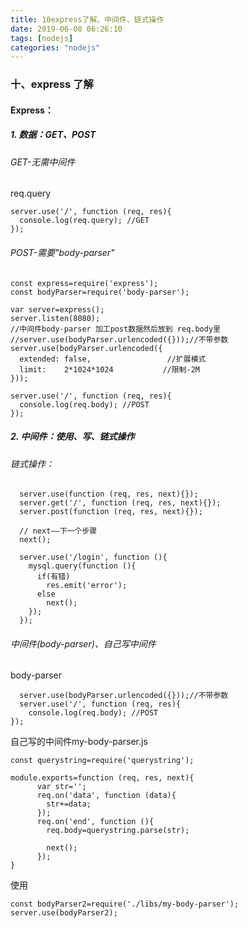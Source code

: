 ```yaml
---
title: 10express了解、中间件、链式操作
date: 2019-06-08 06:26:10
tags: [nodejs]
categories: "nodejs"
---
```

### 十、express 了解
#### Express：
##### 1. 数据：GET、POST
###### GET-无需中间件
req.query
```
server.use('/', function (req, res){
  console.log(req.query); //GET
});
```
###### POST-需要"body-parser"
```
const express=require('express');
const bodyParser=require('body-parser');

var server=express();
server.listen(8080);
//中间件body-parser 加工post数据然后放到 req.body里
//server.use(bodyParser.urlencoded({}));//不带参数
server.use(bodyParser.urlencoded({
  extended: false,                 //扩展模式
  limit:    2*1024*1024           //限制-2M
}));

server.use('/', function (req, res){
  console.log(req.body); //POST
});
```
##### 2. 中间件：使用、写、链式操作
###### 链式操作：
```
  server.use(function (req, res, next){});
  server.get('/', function (req, res, next){});
  server.post(function (req, res, next){});

  // next——下一个步骤
  next();

  server.use('/login', function (){
    mysql.query(function (){
      if(有错)
        res.emit('error');
      else
        next();
    });
  });
```
###### 中间件(body-parser)、自己写中间件
body-parser
```
  server.use(bodyParser.urlencoded({}));//不带参数
  server.use('/', function (req, res){
    console.log(req.body); //POST
});
 ```

自己写的中间件my-body-parser.js
```
const querystring=require('querystring');

module.exports=function (req, res, next){
      var str='';
      req.on('data', function (data){
        str+=data;
      });
      req.on('end', function (){
        req.body=querystring.parse(str);

        next();
      });
}
```
使用
```
const bodyParser2=require('./libs/my-body-parser');
server.use(bodyParser2);
```


















